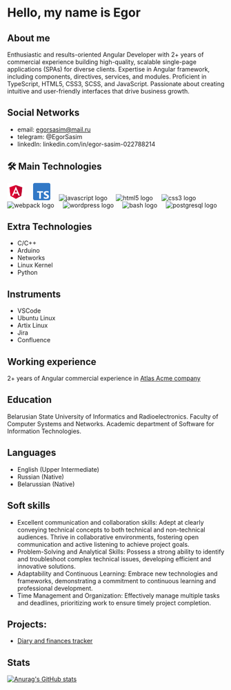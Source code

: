 # Hello, my name is Egor 

## About me

Enthusiastic and results-oriented Angular Developer with 2+ years of commercial experience building high-quality, scalable single-page applications (SPAs) for diverse clients. Expertise in Angular framework, including components, directives, services, and modules. Proficient in TypeScript, HTML5, CSS3, SCSS, and JavaScript. Passionate about creating intuitive and user-friendly interfaces that drive business growth.

## Social Networks

* email: egorsasim@mail.ru
* telegram: @EgorSasim
* linkedIn: linkedin.com/in/egor-sasim-022788214

## 🛠 Main Technologies
<div align="left">
  <img src="assets/angularLogo.png" height="40" alt="angular logo"  />
  <img width="12" />
  <img src="assets/typeScriptLogo.png" height="40" alt="typescript logo"  />
  <img width="12" />
  <img src="https://cdn.jsdelivr.net/gh/devicons/devicon/icons/javascript/javascript-original.svg" height="40" alt="javascript logo"  />
  <img width="12" />
  <img src="https://cdn.jsdelivr.net/gh/devicons/devicon/icons/html5/html5-original.svg" height="40" alt="html5 logo"  />
  <img width="12" />
  <img src="https://cdn.jsdelivr.net/gh/devicons/devicon/icons/css3/css3-original.svg" height="40" alt="css3 logo"  />
  <img width="12" />
  <img src="https://cdn.simpleicons.org/webpack/8DD6F9" height="40" alt="webpack logo"  />
  <img width="12" />
  <img src="https://skillicons.dev/icons?i=wordpress" height="40" alt="wordpress logo"  />
  <img width="12" />
  <img src="https://cdn.simpleicons.org/gnubash/4EAA25" height="40" alt="bash logo"  />
  <img width="12" />
  <img src="https://skillicons.dev/icons?i=postgres" height="40" alt="postgresql logo"  />
  <img width="12" />
</div>

## Extra Technologies

* C/C++
* Arduino
* Networks
* Linux Kernel
* Python

## Instruments

* VSCode
* Ubuntu Linux
* Artix Linux
* Jira
* Confluence

## Working experience

2+ years of Angular commercial experience in [Atlas Acme company](https://www.park.by/en/residents/atlas-acme/) 

## Education

Belarusian State University of Informatics and Radioelectronics.
 Faculty of Computer Systems and Networks.
 Academic department of Software for Information Technologies.

## Languages

* English (Upper Intermediate)
* Russian (Native)
* Belarussian (Native)

## Soft skills

* Excellent communication and collaboration skills: Adept at clearly conveying technical concepts to both technical and non-technical audiences. Thrive in collaborative environments, fostering open communication and active listening to achieve project goals.
* Problem-Solving and Analytical Skills: Possess a strong ability to identify and troubleshoot complex technical issues, developing efficient and innovative solutions.
* Adaptability and Continuous Learning: Embrace new technologies and frameworks, demonstrating a commitment to continuous learning and professional development.
* Time Management and Organization: Effectively manage multiple tasks and deadlines, prioritizing work to ensure timely project completion.

## Projects:

* [Diary and finances tracker](https://github.com/EgorSasim/diary-finances-tracker-app)
 

## Stats

[![Anurag's GitHub stats](https://github-readme-stats.vercel.app/api?username=EgorSasim)](https://github.com/anuraghazra/github-readme-stats)

